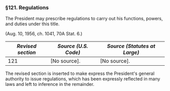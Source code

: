 ### §121. Regulations ###

The President may prescribe regulations to carry out his functions, powers, and duties under this title.

(Aug. 10, 1956, ch. 1041, 70A Stat. 6.)

|*Revised section*|*Source (U.S. Code)*|*Source (Statutes at Large)*|
|-----------------|--------------------|----------------------------|
|       121       |    [No source].    |        [No source].        |

The revised section is inserted to make express the President's general authority to issue regulations, which has been expressly reflected in many laws and left to inference in the remainder.